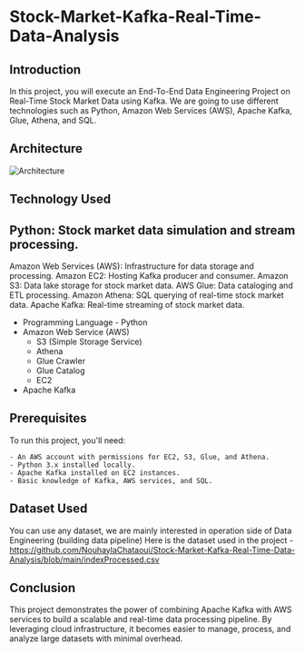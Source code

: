  # Stock-Market-Kafka-Real-Time-Data-Analysis
 ## Introduction
 
In this project, you will execute an End-To-End Data Engineering Project on Real-Time Stock Market Data using Kafka.
We are going to use different technologies such as Python, Amazon Web Services (AWS), Apache Kafka, Glue, Athena, and SQL.

## Architecture
![Architecture](https://github.com/user-attachments/assets/33201e71-867d-4ec3-a2aa-43a7285aff71)

## Technology Used
## **Python**: Stock market data simulation and stream processing.
Amazon Web Services (AWS): Infrastructure for data storage and processing.
    Amazon EC2: Hosting Kafka producer and consumer.
    Amazon S3: Data lake storage for stock market data.
    AWS Glue: Data cataloging and ETL processing.
    Amazon Athena: SQL querying of real-time stock market data.
Apache Kafka: Real-time streaming of stock market data.
    


- Programming Language - Python
- Amazon Web Service (AWS)
  - S3 (Simple Storage Service)
  - Athena
  - Glue Crawler
  - Glue Catalog
  - EC2
- Apache Kafka

## Prerequisites
To run this project, you'll need:

    - An AWS account with permissions for EC2, S3, Glue, and Athena.
    - Python 3.x installed locally.
    - Apache Kafka installed on EC2 instances.
    - Basic knowledge of Kafka, AWS services, and SQL.
    
## Dataset Used
You can use any dataset, we are mainly interested in operation side of Data Engineering (building data pipeline)
Here is the dataset used in the project - https://github.com/NouhaylaChataoui/Stock-Market-Kafka-Real-Time-Data-Analysis/blob/main/indexProcessed.csv

## Conclusion
This project demonstrates the power of combining Apache Kafka with AWS services to build a scalable and real-time data processing pipeline. By leveraging cloud infrastructure, it becomes easier to manage, process, and analyze large datasets with minimal overhead.
